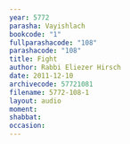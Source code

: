 ```yaml
---
year: 5772
parasha: Vayishlach
bookcode: "1"
fullparashacode: "108"
parashacode: "108"
title: Fight
author: Rabbi Eliezer Hirsch
date: 2011-12-10
archivecode: 57721081
filename: 5772-108-1
layout: audio
moment: 
shabbat: 
occasion: 
---
```

